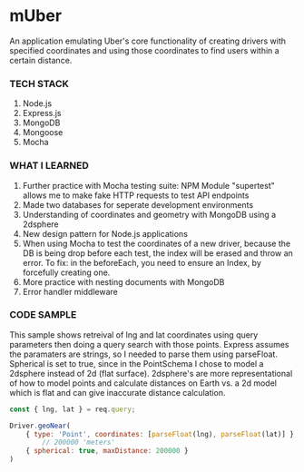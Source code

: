 # mUber

An application emulating Uber's core functionality of creating drivers with specified coordinates and using those coordinates to find users within a certain distance.

### TECH STACK
1. Node.js
2. Express.js
3. MongoDB
4. Mongoose
5. Mocha

### WHAT I LEARNED
1. Further practice with Mocha testing suite: NPM Module "supertest" allows me to make fake HTTP requests to test API endpoints
2. Made two databases for seperate development environments
3. Understanding of coordinates and geometry with MongoDB using a 2dsphere
4. New design pattern for Node.js applications
5. When using Mocha to test the coordinates of a new driver, because the DB is being drop before each test, the index will be erased and throw an error. To fix: in the beforeEach, you need to ensure an Index, by forcefully creating one.
6. More practice with nesting documents with MongoDB
7. Error handler middleware

### CODE SAMPLE
This sample shows retreival of lng and lat coordinates using query parameters then doing a query search with those points. Express assumes the paramaters are strings, so I needed to parse them using parseFloat. Spherical is set to true, since in the PointSchema I chose to model a 2dsphere instead of 2d (flat surface). 2dsphere's are more representational of how to model points and calculate distances on Earth vs. a 2d model which is flat and can give inaccurate distance calculation.

```javascript
const { lng, lat } = req.query;

Driver.geoNear(
    { type: 'Point', coordinates: [parseFloat(lng), parseFloat(lat)] },
        // 200000 'meters'
    { spherical: true, maxDistance: 200000 }
)
```